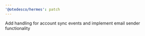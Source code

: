 ```yaml
---
'@otedesco/hermes': patch
---
```


Add handling for account sync events and implement email sender functionality
